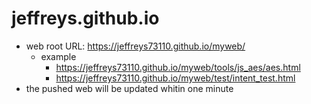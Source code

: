 # jeffreys.github.io

- web root URL: https://jeffreys73110.github.io/myweb/
  - example 
    - https://jeffreys73110.github.io/myweb/tools/js_aes/aes.html
    - https://jeffreys73110.github.io/myweb/test/intent_test.html
- the pushed web will be updated whitin one minute

